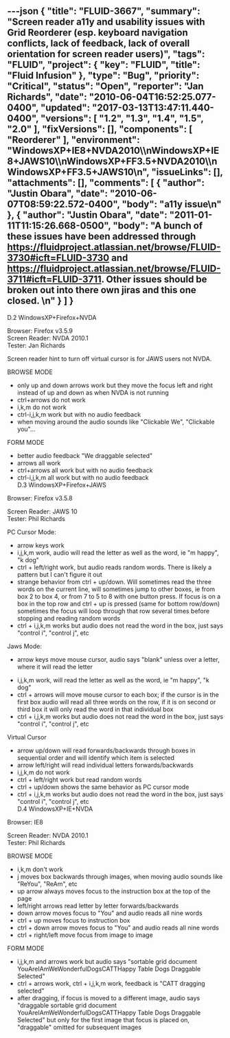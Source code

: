 ---json
{
  "title": "FLUID-3667",
  "summary": "Screen reader a11y and usability issues with Grid Reorderer (esp. keyboard navigation conflicts, lack of feedback, lack of overall orientation for screen reader users)",
  "tags": "FLUID",
  "project": {
    "key": "FLUID",
    "title": "Fluid Infusion"
  },
  "type": "Bug",
  "priority": "Critical",
  "status": "Open",
  "reporter": "Jan Richards",
  "date": "2010-06-04T16:52:25.077-0400",
  "updated": "2017-03-13T13:47:11.440-0400",
  "versions": [
    "1.2",
    "1.3",
    "1.4",
    "1.5",
    "2.0"
  ],
  "fixVersions": [],
  "components": [
    "Reorderer"
  ],
  "environment": "WindowsXP+IE8+NVDA2010\\\nWindowsXP+IE8+JAWS10\\\nWindowsXP+FF3.5+NVDA2010\\\nWindowsXP+FF3.5+JAWS10\n",
  "issueLinks": [],
  "attachments": [],
  "comments": [
    {
      "author": "Justin Obara",
      "date": "2010-06-07T08:59:22.572-0400",
      "body": "a11y issue\n"
    },
    {
      "author": "Justin Obara",
      "date": "2011-01-11T11:15:26.668-0500",
      "body": "A bunch of these issues have been addressed through <https://fluidproject.atlassian.net/browse/FLUID-3730#icft=FLUID-3730> and <https://fluidproject.atlassian.net/browse/FLUID-3711#icft=FLUID-3711>. Other issues should be broken out into there own jiras and this one closed.&#x20;\n"
    }
  ]
}
---
D.2 WindowsXP+Firefox+NVDA

Browser: Firefox v3.5.9\
Screen Reader: NVDA 2010.1\
Tester: Jan Richards

Screen reader hint to turn off virtual cursor is for JAWS users not NVDA.

BROWSE MODE

* only up and down arrows work but they move the focus left and right instead of up and down as when NVDA is not running
* ctrl+arrows do not work
* i,k,m do not work
* ctrl-i,j,k,m work but with no audio feedback
* when moving around the audio sounds like "Clickable We", "Clickable you"...

FORM MODE

* better audio feedback "We draggable selected"
* arrows all work
* ctrl+arrows all work but with no audio feedback
* ctrl-i,j,k,m all work but with no audio feedback\
  D.3 WindowsXP+Firefox+JAWS

Browser: Firefox v3.5.8

Screen Reader: JAWS 10\
Tester: Phil Richards

PC Cursor Mode:

* arrow keys work
* i,j,k,m work, audio will read the letter as well as the word, ie "m happy", "k dog"
* ctrl + left/right work, but audio reads random words. There is likely a pattern but I can't figure it out
* strange behavior from ctrl + up/down. Will sometimes read the three words on the current line, will sometimes jump to other boxes, ie from box 2 to box 4, or from 7 to 5 to 8 with one button press.  If focus is on a box in the top row and ctrl + up is pressed (same for bottom row/down) sometimes the focus will loop through that row several times before stopping and reading random words
* ctrl + i,j,k,m works but audio does not read the word in the box, just says "control i", "control j", etc

Jaws Mode:

* arrow keys move mouse cursor, audio says "blank" unless over a letter, where it will read the letter

- i,j,k,m work, will read the letter as well as the word, ie "m happy", "k dog"
- ctrl + arrows will move mouse cursor to each box; if the cursor is in the first box audio will read all three words on the row, if it is on second or third box it will only read the word in that individual box
- ctrl + i,j,k,m works but audio does not read the word in the box, just says "control i", "control j", etc

Virtual Cursor

* arrow up/down will read forwards/backwards through boxes in sequential order and will identify which item is selected
* arrow left/right will read individual letters forwards/backwards
* i,j,k,m do not work
* ctrl + left/right work but read random words
* ctrl + up/down shows the same behavior as PC cursor mode
* ctrl + i,j,k,m works but audio does not read the word in the box, just says "control i", "control j", etc\
  D.4 WindowsXP+IE+NVDA

Browser: IE8

Screen Reader: NVDA 2010.1\
Tester: Phil Richards

BROWSE MODE

* i,k,m don't work
* j moves box backwards through images, when moving audio sounds like "ReYou", "ReAm", etc
* up arrow always moves focus to the instruction box at the top of the page
* left/right arrows read letter by letter forwards/backwards
* down arrow moves focus to "You" and audio reads all nine words
* ctrl + up moves focus to instruction box
* ctrl + down arrow moves focus to "You" and audio reads all nine words
* ctrl + right/left move focus from image to image

FORM MODE

* i,j,k,m and arrows work but audio says "sortable grid document YouAreIAmWeWonderfulDogsCATTHappy Table Dogs Draggable Selected"
* ctrl + arrows work, ctrl + i,j,k,m work, feedback is "CATT dragging selected"
* after dragging, if focus is moved to a different image, audio says "draggable sortable grid document YouAreIAmWeWonderfulDogsCATTHappy Table Dogs Draggable Selected" but only for the first image that focus is placed on, "draggable" omitted for subsequent images

        
